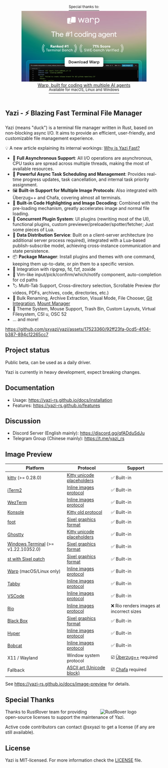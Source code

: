 <div align="center">
	<a href="https://go.warp.dev/yazi" target="_blank">
		<sup>Special thanks to:</sup>
		<br>
		<img alt="Warp sponsorship" width="400" src="https://github.com/warpdotdev/brand-assets/blob/main/Github/Sponsor/Warp-Github-LG-02.png">
		<br>
		<h>Warp, built for coding with multiple AI agents</b>
		<br>
		<sup>Available for macOS, Linux and Windows</sup>
	</a>
</div>

<br>

## Yazi - ⚡️ Blazing Fast Terminal File Manager

Yazi (means "duck") is a terminal file manager written in Rust, based on non-blocking async I/O. It aims to provide an efficient, user-friendly, and customizable file management experience.

💡 A new article explaining its internal workings: [Why is Yazi Fast?](https://yazi-rs.github.io/blog/why-is-yazi-fast)

- 🚀 **Full Asynchronous Support**: All I/O operations are asynchronous, CPU tasks are spread across multiple threads, making the most of available resources.
- 💪 **Powerful Async Task Scheduling and Management**: Provides real-time progress updates, task cancellation, and internal task priority assignment.
- 🖼️ **Built-in Support for Multiple Image Protocols**: Also integrated with Überzug++ and Chafa, covering almost all terminals.
- 🌟 **Built-in Code Highlighting and Image Decoding**: Combined with the pre-loading mechanism, greatly accelerates image and normal file loading.
- 🔌 **Concurrent Plugin System**: UI plugins (rewriting most of the UI), functional plugins, custom previewer/preloader/spotter/fetcher; Just some pieces of Lua.
- 📡 **Data Distribution Service**: Built on a client-server architecture (no additional server process required), integrated with a Lua-based publish-subscribe model, achieving cross-instance communication and state persistence.
- 📦 **Package Manager**: Install plugins and themes with one command, keeping them up-to-date, or pin them to a specific version.
- 🧰 Integration with ripgrep, fd, fzf, zoxide
- 💫 Vim-like input/pick/confirm/which/notify component, auto-completion for cd paths
- 🏷️ Multi-Tab Support, Cross-directory selection, Scrollable Preview (for videos, PDFs, archives, code, directories, etc.)
- 🔄 Bulk Renaming, Archive Extraction, Visual Mode, File Chooser, [Git Integration](https://github.com/yazi-rs/plugins/tree/main/git.yazi), [Mount Manager](https://github.com/yazi-rs/plugins/tree/main/mount.yazi)
- 🎨 Theme System, Mouse Support, Trash Bin, Custom Layouts, Virtual Filesystem, CSI u, OSC 52
- ... and more!

https://github.com/sxyazi/yazi/assets/17523360/92ff23fa-0cd5-4f04-b387-894c12265cc7

## Project status

Public beta, can be used as a daily driver.

Yazi is currently in heavy development, expect breaking changes.

## Documentation

- Usage: https://yazi-rs.github.io/docs/installation
- Features: https://yazi-rs.github.io/features

## Discussion

- Discord Server (English mainly): https://discord.gg/qfADduSdJu
- Telegram Group (Chinese mainly): https://t.me/yazi_rs

## Image Preview

| Platform                                                                     | Protocol                               | Support                                  |
| ---------------------------------------------------------------------------- | -------------------------------------- | ---------------------------------------- |
| [kitty](https://github.com/kovidgoyal/kitty) (>= 0.28.0)                     | [Kitty unicode placeholders][kgp]      | ✅ Built-in                              |
| [iTerm2](https://iterm2.com)                                                 | [Inline images protocol][iip]          | ✅ Built-in                              |
| [WezTerm](https://github.com/wez/wezterm)                                    | [Inline images protocol][iip]          | ✅ Built-in                              |
| [Konsole](https://invent.kde.org/utilities/konsole)                          | [Kitty old protocol][kgp-old]          | ✅ Built-in                              |
| [foot](https://codeberg.org/dnkl/foot)                                       | [Sixel graphics format][sixel]         | ✅ Built-in                              |
| [Ghostty](https://github.com/ghostty-org/ghostty)                            | [Kitty unicode placeholders][kgp]      | ✅ Built-in                              |
| [Windows Terminal](https://github.com/microsoft/terminal) (>= v1.22.10352.0) | [Sixel graphics format][sixel]         | ✅ Built-in                              |
| [st with Sixel patch](https://github.com/bakkeby/st-flexipatch)              | [Sixel graphics format][sixel]         | ✅ Built-in                              |
| [Warp](https://www.warp.dev) (macOS/Linux only)                              | [Inline images protocol][iip]          | ✅ Built-in                              |
| [Tabby](https://github.com/Eugeny/tabby)                                     | [Inline images protocol][iip]          | ✅ Built-in                              |
| [VSCode](https://github.com/microsoft/vscode)                                | [Inline images protocol][iip]          | ✅ Built-in                              |
| [Rio](https://github.com/raphamorim/rio)                                     | [Inline images protocol][iip]          | ❌ Rio renders images at incorrect sizes |
| [Black Box](https://gitlab.gnome.org/raggesilver/blackbox)                   | [Sixel graphics format][sixel]         | ✅ Built-in                              |
| [Hyper](https://github.com/vercel/hyper)                                     | [Inline images protocol][iip]          | ✅ Built-in                              |
| [Bobcat](https://github.com/ismail-yilmaz/Bobcat)                            | [Inline images protocol][iip]          | ✅ Built-in                              |
| X11 / Wayland                                                                | Window system protocol                 | ☑️ [Überzug++][ueberzug] required        |
| Fallback                                                                     | [ASCII art (Unicode block)][ascii-art] | ☑️ [Chafa][chafa] required               |

See https://yazi-rs.github.io/docs/image-preview for details.

<!-- Protocols -->

[kgp]: https://sw.kovidgoyal.net/kitty/graphics-protocol/#unicode-placeholders
[kgp-old]: https://github.com/sxyazi/yazi/blob/main/yazi-adapter/src/drivers/kgp_old.rs
[iip]: https://iterm2.com/documentation-images.html
[sixel]: https://www.vt100.net/docs/vt3xx-gp/chapter14.html
[ascii-art]: https://en.wikipedia.org/wiki/ASCII_art

<!-- Dependencies -->

[ueberzug]: https://github.com/jstkdng/ueberzugpp
[chafa]: https://hpjansson.org/chafa/

## Special Thanks

<img alt="RustRover logo" align="right" width="200" src="https://resources.jetbrains.com/storage/products/company/brand/logos/RustRover.svg">

Thanks to RustRover team for providing open-source licenses to support the maintenance of Yazi.

Active code contributors can contact @sxyazi to get a license (if any are still available).

## License

Yazi is MIT-licensed. For more information check the [LICENSE](LICENSE) file.
